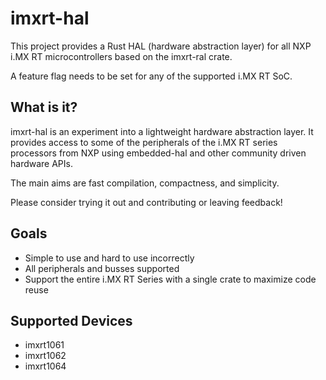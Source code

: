 # imxrt-hal

This project provides a Rust HAL (hardware abstraction layer) for all NXP i.MX RT
microcontrollers based on the imxrt-ral crate.

A feature flag needs to be set for any of the supported i.MX RT SoC.

## What is it?

imxrt-hal is an experiment into a lightweight hardware abstraction layer. It
provides access to some of the peripherals of the i.MX RT series processors
from NXP using embedded-hal and other community driven hardware APIs.

The main aims are fast compilation, compactness, and simplicity.

Please consider trying it out and contributing or leaving feedback!

## Goals

* Simple to use and hard to use incorrectly
* All peripherals and busses supported
* Support the entire i.MX RT Series with a single crate to maximize code reuse

## Supported Devices

* imxrt1061
* imxrt1062
* imxrt1064
